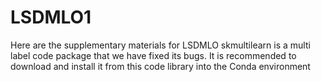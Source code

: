 # LSDMLO1
Here are the supplementary materials for LSDMLO
skmultilearn is a multi label code package that we have fixed its bugs. It is recommended to download and install it from this code library into the Conda environment
